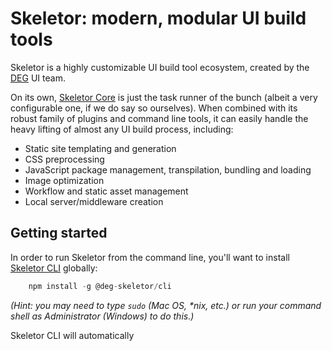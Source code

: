 # Skeletor: modern, modular UI build tools
Skeletor is a highly customizable UI build tool ecosystem, created by the [DEG](http://www.degdigital.com) UI team. 

On its own, [Skeletor Core](https://github.com/deg-skeletor/skeletor-core) is just the task runner of the bunch (albeit a very configurable one, if we do say so ourselves). When combined with its robust family of plugins and command line tools, it can easily handle the heavy lifting of almost any UI build process, including:

* Static site templating and generation
* CSS preprocessing
* JavaScript package management, transpilation, bundling and loading
* Image optimization
* Workflow and static asset management
* Local server/middleware creation 

## Getting started
In order to run Skeletor from the command line, you'll want to install [Skeletor CLI](https://github.com/deg-skeletor/skeletor-cli) globally:

```javascript
    npm install -g @deg-skeletor/cli
```

*(Hint: you may need to type `sudo` (Mac OS, \*nix, etc.) or run your command shell as Administrator (Windows) to do this.)*

Skeletor CLI will automatically 